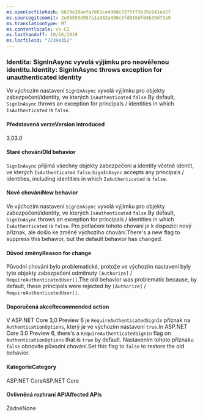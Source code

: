 ```yaml
---
ms.openlocfilehash: 6679e38aefa7d61ce430dc5375ff3b35c641ea27
ms.sourcegitcommit: 2e95559d957a1a942e490c5fd916df04b39d73a9
ms.translationtype: MT
ms.contentlocale: cs-CZ
ms.lasthandoff: 10/16/2019
ms.locfileid: "72394352"
---
```

### <a name="identity-signinasync-throws-exception-for-unauthenticated-identity"></a><span data-ttu-id="66738-101">Identita: SignInAsync vyvolá výjimku pro neověřenou identitu.</span><span class="sxs-lookup"><span data-stu-id="66738-101">Identity: SignInAsync throws exception for unauthenticated identity</span></span>

<span data-ttu-id="66738-102">Ve výchozím nastavení `SignInAsync` vyvolá výjimku pro objekty zabezpečení/identity, ve kterých `IsAuthenticated` `false`.</span><span class="sxs-lookup"><span data-stu-id="66738-102">By default, `SignInAsync` throws an exception for principals / identities in which `IsAuthenticated` is `false`.</span></span>

#### <a name="version-introduced"></a><span data-ttu-id="66738-103">Představená verze</span><span class="sxs-lookup"><span data-stu-id="66738-103">Version introduced</span></span>

<span data-ttu-id="66738-104">3,0</span><span class="sxs-lookup"><span data-stu-id="66738-104">3.0</span></span>

#### <a name="old-behavior"></a><span data-ttu-id="66738-105">Staré chování</span><span class="sxs-lookup"><span data-stu-id="66738-105">Old behavior</span></span>

<span data-ttu-id="66738-106">`SignInAsync` přijímá všechny objekty zabezpečení a identity včetně identit, ve kterých `IsAuthenticated` `false`.</span><span class="sxs-lookup"><span data-stu-id="66738-106">`SignInAsync` accepts any principals / identities, including identities in which `IsAuthenticated` is `false`.</span></span>

#### <a name="new-behavior"></a><span data-ttu-id="66738-107">Nové chování</span><span class="sxs-lookup"><span data-stu-id="66738-107">New behavior</span></span>

<span data-ttu-id="66738-108">Ve výchozím nastavení `SignInAsync` vyvolá výjimku pro objekty zabezpečení/identity, ve kterých `IsAuthenticated` `false`.</span><span class="sxs-lookup"><span data-stu-id="66738-108">By default, `SignInAsync` throws an exception for principals / identities in which `IsAuthenticated` is `false`.</span></span> <span data-ttu-id="66738-109">Pro potlačení tohoto chování je k dispozici nový příznak, ale došlo ke změně výchozího chování.</span><span class="sxs-lookup"><span data-stu-id="66738-109">There's a new flag to suppress this behavior, but the default behavior has changed.</span></span>

#### <a name="reason-for-change"></a><span data-ttu-id="66738-110">Důvod změny</span><span class="sxs-lookup"><span data-stu-id="66738-110">Reason for change</span></span>

<span data-ttu-id="66738-111">Původní chování bylo problematické, protože ve výchozím nastavení byly tyto objekty zabezpečení odmítnuty `[Authorize]` / `RequireAuthenticatedUser()`.</span><span class="sxs-lookup"><span data-stu-id="66738-111">The old behavior was problematic because, by default, these principals were rejected by `[Authorize]` / `RequireAuthenticatedUser()`.</span></span>

#### <a name="recommended-action"></a><span data-ttu-id="66738-112">Doporučená akce</span><span class="sxs-lookup"><span data-stu-id="66738-112">Recommended action</span></span>

<span data-ttu-id="66738-113">V ASP.NET Core 3,0 Preview 6 je `RequireAuthenticatedSignIn` příznak na `AuthenticationOptions`, který je ve výchozím nastavení `true`.</span><span class="sxs-lookup"><span data-stu-id="66738-113">In ASP.NET Core 3.0 Preview 6, there's a `RequireAuthenticatedSignIn` flag on `AuthenticationOptions` that is `true` by default.</span></span> <span data-ttu-id="66738-114">Nastavením tohoto příznaku `false` obnovíte původní chování.</span><span class="sxs-lookup"><span data-stu-id="66738-114">Set this flag to `false` to restore the old behavior.</span></span>

#### <a name="category"></a><span data-ttu-id="66738-115">Kategorie</span><span class="sxs-lookup"><span data-stu-id="66738-115">Category</span></span>

<span data-ttu-id="66738-116">ASP.NET Core</span><span class="sxs-lookup"><span data-stu-id="66738-116">ASP.NET Core</span></span>

#### <a name="affected-apis"></a><span data-ttu-id="66738-117">Ovlivněná rozhraní API</span><span class="sxs-lookup"><span data-stu-id="66738-117">Affected APIs</span></span>

<span data-ttu-id="66738-118">Žádné</span><span class="sxs-lookup"><span data-stu-id="66738-118">None</span></span>

<!-- 

#### Affected APIs

Not detectable via API analysis

-->

